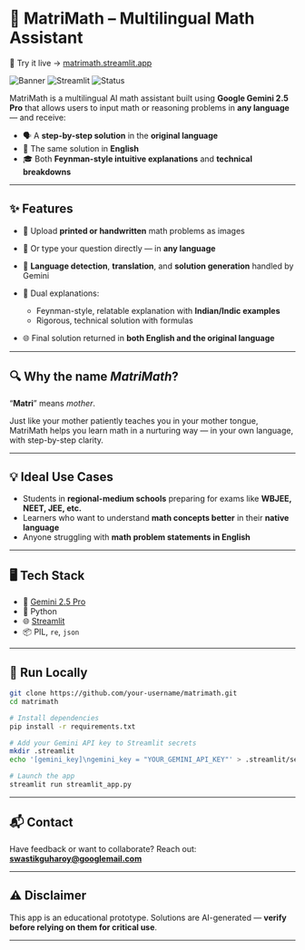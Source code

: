 
# 🧠 MatriMath – Multilingual Math Assistant


🎯 Try it live -> [matrimath.streamlit.app](https://matrimath.streamlit.app/)


![Banner](https://img.shields.io/badge/Gemini%202.5%20Pro-Google-brightgreen) ![Streamlit](https://img.shields.io/badge/Built%20with-Streamlit-orange) ![Status](https://img.shields.io/badge/Status-Experimental-yellow)

MatriMath is a multilingual AI math assistant built using **Google Gemini 2.5 Pro** that allows users to input math or reasoning problems in **any language** — and receive:

* 🗣️ A **step-by-step solution** in the **original language**
* 📘 The same solution in **English**
* 🎓 Both **Feynman-style intuitive explanations** and **technical breakdowns**

---

## ✨ Features

* 📸 Upload **printed or handwritten** math problems as images
* 📝 Or type your question directly — in **any language**
* 🔁 **Language detection**, **translation**, and **solution generation** handled by Gemini
* 🎯 Dual explanations:

  * Feynman-style, relatable explanation with **Indian/Indic examples**
  * Rigorous, technical solution with formulas
* 🌐 Final solution returned in **both English and the original language**

---

## 🔍 Why the name *MatriMath*?

“**Matri**” means *mother*.

Just like your mother patiently teaches you in your mother tongue, MatriMath helps you learn math in a nurturing way — in your own language, with step-by-step clarity.

---

## 💡 Ideal Use Cases

* Students in **regional-medium schools** preparing for exams like **WBJEE, NEET, JEE, etc.**
* Learners who want to understand **math concepts better** in their **native language**
* Anyone struggling with **math problem statements in English**

---

## 🖥️ Tech Stack

* 🧠 [Gemini 2.5 Pro]((https://ai.google.dev/gemini-api/docs/models#gemini-2.5-pro))
* 🧰 Python
* 🌐 [Streamlit](https://streamlit.io/)
* 📦 PIL, `re`, `json`

---

## 🚀 Run Locally

```bash
git clone https://github.com/your-username/matrimath.git
cd matrimath

# Install dependencies
pip install -r requirements.txt

# Add your Gemini API key to Streamlit secrets
mkdir .streamlit
echo '[gemini_key]\ngemini_key = "YOUR_GEMINI_API_KEY"' > .streamlit/secrets.toml

# Launch the app
streamlit run streamlit_app.py
```

---

## 📬 Contact

Have feedback or want to collaborate?
Reach out: **[swastikguharoy@googlemail.com](mailto:swastikguharoy@googlemail.com)**

---

## ⚠️ Disclaimer

This app is an educational prototype.
Solutions are AI-generated — **verify before relying on them for critical use**.

---
